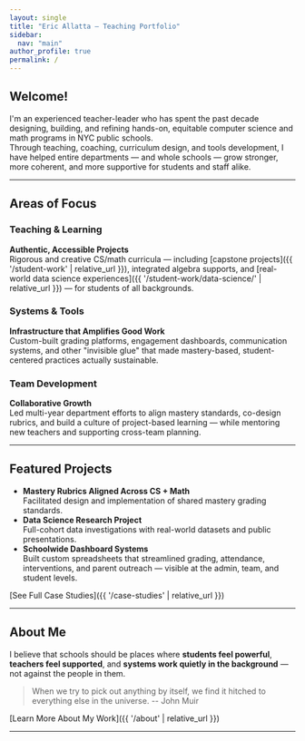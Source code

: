 ```yaml
---
layout: single
title: "Eric Allatta — Teaching Portfolio"
sidebar:
  nav: "main"
author_profile: true
permalink: /
---
```


## Welcome!

I'm an experienced teacher-leader who has spent the past decade designing, building, and refining hands-on, equitable computer science and math programs in NYC public schools.  
Through teaching, coaching, curriculum design, and tools development, I have helped entire departments — and whole schools — grow stronger, more coherent, and more supportive for students and staff alike.

---
## Areas of Focus

### Teaching & Learning
**Authentic, Accessible Projects**  
Rigorous and creative CS/math curricula — including [capstone projects]({{ '/student-work' | relative_url }}), integrated algebra supports, and [real-world data science experiences]({{ '/student-work/data-science/' | relative_url }}) — for students of all backgrounds.

### Systems & Tools
**Infrastructure that Amplifies Good Work**  
Custom-built grading platforms, engagement dashboards, communication systems, and other "invisible glue" that made mastery-based, student-centered practices actually sustainable.

### Team Development
**Collaborative Growth**  
Led multi-year department efforts to align mastery standards, co-design rubrics, and build a culture of project-based learning — while mentoring new teachers and supporting cross-team planning.

---
## Featured Projects
- **Mastery Rubrics Aligned Across CS + Math**  
  Facilitated design and implementation of shared mastery grading standards.
- **Data Science Research Project**  
  Full-cohort data investigations with real-world datasets and public presentations.
- **Schoolwide Dashboard Systems**  
  Built custom spreadsheets that streamlined grading, attendance, interventions, and parent outreach — visible at the admin, team, and student levels.

[See Full Case Studies]({{ '/case-studies' | relative_url }})

---
## About Me
I believe that schools should be places where **students feel powerful**, **teachers feel supported**, and **systems work quietly in the background** — not against the people in them.

> When we try to pick out anything by itself, we find it hitched to everything else in the universe. -- John Muir 

[Learn More About My Work]({{ '/about' | relative_url }})

---
